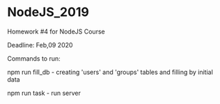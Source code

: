 # NodeJS_2019

Homework #4 for NodeJS Course

Deadline: Feb,09 2020

Commands to run:

npm run fill_db - creating 'users' and 'groups' tables and filling by initial data

npm run task - run server